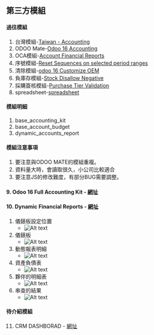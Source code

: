 ## 第三方模組
#### 過往模組
1. 台灣模組-[Taiwan - Accounting](https://apps.odoo.com/apps/modules/14.0/l10n_tw/)
2. ODOO Mate-[Odoo 16 Accounting](https://apps.odoo.com/apps/modules/16.0/om_account_accountant/)
3. OCA模組-[Account Financial Reports](https://apps.odoo.com/apps/modules/16.0/account_financial_report/)
4. 序號模組-[Reset Sequences on selected period ranges](https://apps.odoo.com/apps/modules/16.0/sequence_reset_period/)
5. 清除模組-[odoo 16 Customize OEM](https://apps.odoo.com/apps/modules/16.0/app_odoo_customize/)
6. 負庫存模組-[Stock Disallow Negative](https://apps.odoo.com/apps/modules/16.0/stock_no_negative/)
7. 採購簽核模組-[Purchase Tier Validation](https://apps.odoo.com/apps/modules/16.0/purchase_tier_validation/)
8. spreadsheet-[spreadsheet](https://github.com/OCA/spreadsheet)

#### 模組明細
1. base_accounting_kit
2. base_account_budget
3. dynamic_accounts_report

#### 模組注意事項
1. 要注意與ODOO MATE的模組重複。
2. 資料量大時，會讀取很久，小公司比較適合
3. 要注意JS的修改難度，有部分BUG需要調整。

#### 9. Odoo 16 Full Accounting Kit - [網址](https://apps.odoo.com/apps/modules/16.0/base_accounting_kit/)
#### 10. Dynamic Financial Reports - [網址](https://apps.odoo.com/apps/modules/16.0/dynamic_accounts_report/)
1. 儀錶板設定位置
   + ![Alt text](https://github.com/ksharry/odoo-repository/blob/main/pic/E1121.png?raw=true)
2. 儀錶板
   + ![Alt text](https://github.com/ksharry/odoo-repository/blob/main/pic/E1122.png?raw=true)
3. 動態報表明細
   + ![Alt text](https://github.com/ksharry/odoo-repository/blob/main/pic/E1123.png?raw=true)
4. 資產負債表
   + ![Alt text](https://github.com/ksharry/odoo-repository/blob/main/pic/E1126.png?raw=true)
5. 夥伴的明細表
   + ![Alt text](https://github.com/ksharry/odoo-repository/blob/main/pic/E1124.png?raw=true)
6. 串查的結果
   + ![Alt text](https://github.com/ksharry/odoo-repository/blob/main/pic/E1125.png?raw=true)



#### 待介紹模組
11. CRM DASHBORAD - [網址](https://apps.odoo.com/apps/modules/16.0/crm_dashboard/)
